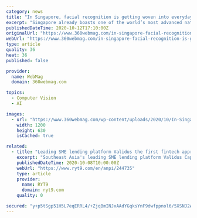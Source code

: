 ```yaml
---
category: news
title: "In Singapore, facial recognition is getting woven into everyday life – WebMag"
excerpt: "Singapore already boasts one of the world’s most advanced national digital identity programs, SingPass, which residents can use for more than 400 digital services, including accessing tax returns and applying for public housing."
publishedDateTime: 2020-10-12T17:10:00Z
originalUrl: "https://www.360webmag.com/in-singapore-facial-recognition-is-getting-woven-into-everyday-life-webmag/"
webUrl: "https://www.360webmag.com/in-singapore-facial-recognition-is-getting-woven-into-everyday-life-webmag/"
type: article
quality: 36
heat: 36
published: false

provider:
  name: WebMag
  domain: 360webmag.com

topics:
  - Computer Vision
  - AI

images:
  - url: "https://www.360webmag.com/wp-content/uploads/2020/10/In-Singapore-facial-recognition-is-getting-woven-into-everyday-life.jpg"
    width: 1200
    height: 630
    isCached: true

related:
  - title: "Leading SME lending platform Validus the first fintech approved as a PFI by Enterprise Singapore"
    excerpt: "Southeast Asia's leading SME lending platform Validus Capital (Validus) is Singapore's first fintech to be approved as a Participating Financial Institution (PFI) under Enterprise Singapore's Enterprise Financing Scheme."
    publishedDateTime: 2020-10-08T10:00:00Z
    webUrl: "https://www.ryt9.com/en/anpi/244735"
    type: article
    provider:
      name: RYT9
      domain: ryt9.com
    quality: 0

secured: "y+p5tSgp51H5L7eqERRL4/+ZjqBmINJxAAdYGqksYnF9dwfppnol6/5XSNJ2AEhMTqvV1L3bh/RU4hEF8EMXRiZvj66KveOvy8pRwq0j/cXDkE8zaUG1odlpcpl3GfTZRh1Zw6FTwuD96XjT136Uysozx6jsvwlRk+kj0hlo6sM4LKJTN8NOgnglTBxTY7w30SuIRxsFKcLOeFlnojkMezATbHZqNJi2rQJjpQ3StF/ykuUH2Tn2dV5zKiWt2ths4u1NJEQ1fj4KgPQDrJI/CQNRJxYABv9SVmKgZgtv/8tEV1vXKoW1xwiYhI9ryY0xpClxhACuNHQIPJCPAKVvvOiK9g2sQy6v5GPUWW5Yz6g=;5C/7dAGnodgFYr3ZL2sJKQ=="
---
```


